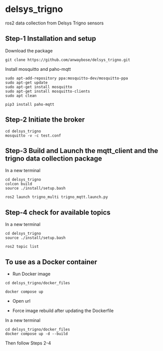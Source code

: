 # delsys_trigno
ros2 data collection from Delsys Trigno sensors

## Step-1 Installation and setup
Download the package
```
git clone https://github.com/anwaybose/delsys_trigno.git
```
Install mosquitto and paho-mqtt
```
sudo apt-add-repository ppa:mosquitto-dev/mosquitto-ppa
sudo apt-get update
sudo apt-get install mosquitto
sudo apt-get install mosquitto-clients
sudo apt clean

pip3 install paho-mqtt
```

## Step-2 Initiate the broker
```
cd delsys_trigno
mosquitto -v -c test.conf
```

## Step-3 Build and Launch the mqtt_client and the trigno data collection package
In a new terminal
```
cd delsys_trigno
colcon build
source ./install/setup.bash

ros2 launch trigno_multi trigno_mqtt.launch.py 
```
## Step-4 check for available topics
In a new terminal
```
cd delsys_trigno
source ./install/setup.bash

ros2 topic list
```
## To use as a Docker container
* Run Docker image
```
cd delsys_trigno/docker_files

docker compose up
```

* Open url [](http://localhost:8888/)

* Force image rebuild after updating the Dockerfile

In a new terminal
```
cd delsys_trigno/docker_files
docker compose up -d --build 
```
Then follow Steps 2-4
